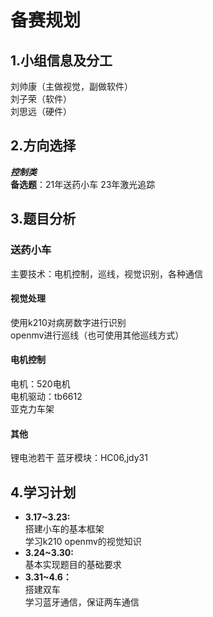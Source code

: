 # 备赛规划
## 1.小组信息及分工
刘帅康（主做视觉，副做软件）  
刘子荣（软件）  
刘思远（硬件）  
## 2.方向选择
___控制类___  
__备选题__：21年送药小车 23年激光追踪  
## 3.题目分析
### 送药小车
主要技术：电机控制，巡线，视觉识别，各种通信
#### 视觉处理
使用k210对病房数字进行识别  
openmv进行巡线（也可使用其他巡线方式）
#### 电机控制
电机：520电机  
电机驱动：tb6612  
亚克力车架  
#### 其他
锂电池若干
蓝牙模块：HC06,jdy31
## 4.学习计划
+ __3.17~3.23:__<br/> 搭建小车的基本框架<br/>学习k210 openmv的视觉知识
+ __3.24~3.30:__<br/> 基本实现题目的基础要求
+ __3.31~4.6：__<br/> 搭建双车<br/> 学习蓝牙通信，保证两车通信

  

